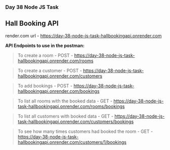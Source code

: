 ### Day 38 Node JS Task

## Hall Booking API

render.com url - https://day-38-node-js-task-hallbookingapi.onrender.com

**API Endpoints to use in the postman:**

> To create a room - POST - https://day-38-node-js-task-hallbookingapi.onrender.com/rooms

> To create a customer - POST - https://day-38-node-js-task-hallbookingapi.onrender.com/customers

> To add bookings - POST - https://day-38-node-js-task-hallbookingapi.onrender.com/bookings

> To list all rooms with the booked data - GET - https://day-38-node-js-task-hallbookingapi.onrender.com/rooms/bookings    

> To list all customers with booked data - GET - https://day-38-node-js-task-hallbookingapi.onrender.com/customers/bookings

> To see how many times customers had booked the room - GET - https://day-38-node-js-task-hallbookingapi.onrender.com/customers/1/bookings

